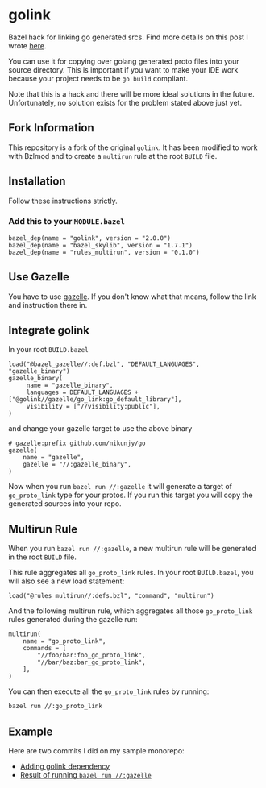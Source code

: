 # golink

Bazel hack for linking go generated srcs. Find more details on this post I wrote [here](https://medium.com/goc0de/a-cute-bazel-proto-hack-for-golang-ides-2a4ef0415a7f?source=friends_link&sk=2ee762dff53812f8068b44f9e0f085f7).

You can use it for copying over golang generated proto files into your source directory.
This is important if you want to make your IDE work because your project needs to be `go build` compliant.

Note that this is a hack and there will be more ideal solutions in the future. Unfortunately, no solution exists for the problem stated above just yet.

## Fork Information

This repository is a fork of the original `golink`. It has been modified to work with Bzlmod and to create a `multirun` rule at the root `BUILD` file.

## Installation

Follow these instructions strictly.

### Add this to your `MODULE.bazel`

```bazel
bazel_dep(name = "golink", version = "2.0.0")
bazel_dep(name = "bazel_skylib", version = "1.7.1")
bazel_dep(name = "rules_multirun", version = "0.1.0")
```

## Use Gazelle

You have to use [gazelle](https://github.com/bazelbuild/bazel-gazelle). If you don't know what that means, follow the link and instruction there in.

## Integrate golink

In your root `BUILD.bazel`

```bazel
load("@bazel_gazelle//:def.bzl", "DEFAULT_LANGUAGES", "gazelle_binary")
gazelle_binary(
     name = "gazelle_binary",
     languages = DEFAULT_LANGUAGES + ["@golink//gazelle/go_link:go_default_library"],
     visibility = ["//visibility:public"],
)
```

and change your gazelle target to use the above binary

```bazel
# gazelle:prefix github.com/nikunjy/go
gazelle(
    name = "gazelle",
    gazelle = "//:gazelle_binary",
)
```

Now when you run `bazel run //:gazelle` it will generate a target of `go_proto_link` type for your protos. If you run this target you will copy the generated sources into your repo.

## Multirun Rule

When you run `bazel run //:gazelle`, a new multirun rule will be generated in the root `BUILD` file. 

This rule aggregates all `go_proto_link` rules.
In your root `BUILD.bazel`, you will also see a new load statement:

```bazel
load("@rules_multirun//:defs.bzl", "command", "multirun")
```

And the following multirun rule, which aggregates all those `go_proto_link`
rules generated during the gazelle run:

```bazel
multirun(
    name = "go_proto_link",
    commands = [
        "//foo/bar:foo_go_proto_link",
        "//bar/baz:bar_go_proto_link",
    ],
)
```

You can then execute all the `go_proto_link` rules by running:

```bash
bazel run //:go_proto_link
```

## Example

Here are two commits I did on my sample monorepo:
* [Adding golink dependency](https://github.com/nikunjy/go/commit/515430cb666facb10df81a1df6597cd4cf24e69e)
* [Result of running `bazel run //:gazelle`](https://github.com/nikunjy/go/commit/7423c84db9a584d7429a34600e5a621654ea3cad)

